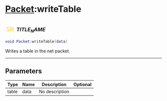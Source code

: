 # [Packet](../packet/README.md):writeTable

### <img src="../../.gitbook/assets/shared.png" width="32" height="32" /> $TITLE_NAME$

```lua
void Packet:writeTable(data)
```

Writes a table in the net packet.<br>

-----------------
## Parameters

| Type   | Name | Description | Optional |
| ------ | ---- | ----------- | -------: |
| table | data | No description |  |
